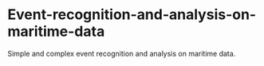# Event-recognition-and-analysis-on-maritime-data

Simple and complex event recognition and analysis on maritime data.
